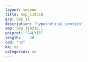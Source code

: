 ```yaml
---
layout: smgene
title: Smp_119210
grp: Smp_11
description: "hypothetical protein"
smp: Smp_119210.1
uniprot: "G4LY15"
length:    48
cdd: "ns"
kk: ns
categories: sm
---
```

